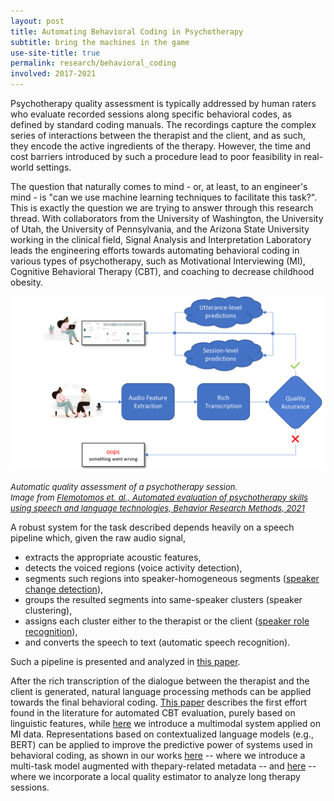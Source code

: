 ```yaml
---
layout: post
title: Automating Behavioral Coding in Psychotherapy
subtitle: bring the machines in the game
use-site-title: true
permalink: research/behavioral_coding
involved: 2017-2021
---
```


Psychotherapy quality assessment is typically addressed by human raters who evaluate recorded sessions along specific behavioral codes, as defined by standard coding manuals. The recordings capture the complex series of interactions between the therapist and the client, and as such, they encode the active ingredients of the therapy. However, the time and cost barriers introduced by such a procedure lead to poor feasibility in real-world settings.

The question that naturally comes to mind - or, at least, to an engineer's mind - is "can we use machine learning techniques to facilitate this task?". This is exactly the question we are trying to answer through this research thread. With collaborators from the University of Washington, the University of Utah, the University of Pennsylvania, and the Arizona State University working in the clinical field, Signal Analysis and Interpretation Laboratory leads the engineering efforts towards automating behavioral coding in various types of psychotherapy, such as Motivational Interviewing (MI), Cognitive Behavioral Therapy (CBT), and coaching to decrease childhood obesity.
<!-- "[A technology prototype system for rating therapist empathy from audio recordings in addiction counseling](http://doi.org/10.7717/peerj-cs.59)" -->

<p align="center">
  <img src="/img/overview_pipeline.png" width="550">  
</p>
<em><font size="-1">
Automatic quality assessment of a psychotherapy session.  <br>
Image from <a href="http://dx.doi.org/10.3758/s13428-021-01623-4">Flemotomos et. al., Automated evaluation of psychotherapy skills using speech and language technologies, Behavior Research Methods, 2021</a>
</font></em>

A robust system for the task described depends heavily on a speech pipeline which, given the raw audio signal, 
* extracts the appropriate acoustic features, 
* detects the voiced regions (voice activity detection), 
* segments such regions into speaker-homogeneous segments ([speaker change detection](https://nikosfl.github.io/research/speaker_change_detection)), 
* groups the resulted segments into same-speaker clusters (speaker clustering), 
* assigns each cluster either to the therapist or the client ([speaker role recognition](https://nikosfl.github.io/research/srr)), 
* and converts the speech to text (automatic speech recognition).   

Such a pipeline is presented and analyzed in [this paper](https://rdcu.be/crPrw).

After the rich transcription of the dialogue between the therapist and the client is generated, natural language processing methods can be applied towards the final behavioral coding. [This paper](/work/papers/2018_IS_CBT_lang_features.pdf) describes the first effort found in the literature for automated CBT evaluation, purely based on linguistic features, while [here](/work/papers/2018_IS_multimodal_MISC.pdf) we introduce a multimodal system applied on MI data. Representations based on contextualized language models (e.g., BERT) can be applied to improve the predictive power of systems used in behavioral coding, as shown in our works [here](https://nikosfl.github.io/work/papers/2021_PLOS_CBT_BERT.pdf) -- where we introduce a multi-task model augmented with thepary-related metadata -- and [here](https://nikosfl.github.io/work/papers/2021_CBT_local_estimates.pdf) -- where we incorporate a local quality estimator to analyze long therapy sessions.   

<!-- last updated 2021-11-07 -->
